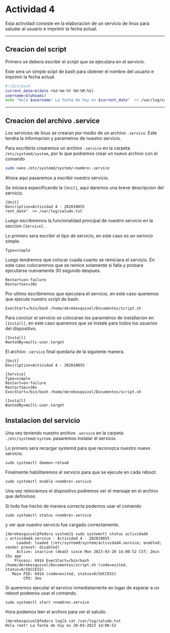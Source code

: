 # Actividad 4
Esta actividad consiste en la elaboracion de un servicio de linux para saludar al usuario e imprimir la fecha actual.

----
## Creacion del script
Primero se debera escribir el script que se ejecutara en el servicio. 

Este sera un simple scipt de bash para obtener el nombre del usuario e imprimir la fecha actual.

```bash
#!/bin/bash
current_date=$(date +%d-%m-%Y %H:%M:%S)
username=$(whoami)
echo "Hola $username! La fecha de hoy es $current_date"  >> /var/log/saludo.txt
```

---

## Creacion del archivo .service
Los servicios de linux se crearan por medio de un archivo ```.service```. Este tendra la informacion y parametros de nuestro servicio.

Para escribirlo crearemos un archivo ```.service``` en la carpeta ```/etc/systemd/system```, por lo que podremos crear un nuevo archivo con el comando 

```bash
sudo nano /etc/systemd/system/<nombre>.service
```

Ahora aqui pasaremos a escribir nuestro servicio.

Se iniciara especificando la ```[Unit]```, aqui daremos una breve descripcion del servicio.

```
[Unit]
Description=Actividad 4 - 202010055
rent_date"  >> /var/log/saludo.txt
```
Luego escribiremos la funcionalidad principal de nuestro servicio en la seccion ```[Service]```. 

Lo primero sera escribir el tipo de servicio, en este caso es un serivcio simple.

```
Type=simple
```

Luego tendremos que colocar cuada cuanto se reiniciara el servicio. En este caso colocaremos que se reinice solamente si falla y probara ejecutarse nuevamente 30 segundo despues.

```
Restart=on-failure
RestartSec=30s
```
Por ultimo escribiremos que ejecutara el servicio, en este caso queremos que ejecute nuestro script de bash.

```
ExecStart=/bin/bash /home/derekesquivel/Documentos/script.sh
```

Para concluir el servicio se colocaran los parametros de installacion en ```[Install]```, en este caso queremos que se instale para todos los usuarios del dispositivo.

```
[Install]
WantedBy=multi-user.target
```

El archivo ```.service``` final quedaria de la siguiente manera.

```
[Unit]
Description=Actividad 4 - 202010055

[Service]
Type=simple
Restart=on-failure
RestartSec=30s
ExecStart=/bin/bash /home/derekesquivel/Documentos/script.sh

[Install]
WantedBy=multi-user.target
```

## Instalacion del servicio
Una vez teniendo nuestro archivo ```.service``` en la carpeta ```./etc/systemd/system```. pasaremos instalar el servicio.

Lo primero sera recargar systemd para que reconozca nuestro nuevo servicio.

```
sudo systemctl daemon-reload
```

Finalmente habilitaremos el servicio para que se ejecute en cada reboot.

```
sudo systemctl enable <nombre>.service
```
Una vez reiniciemos el dispositivo podremos ver el mensaje en el archivo que definimos.

Si todo fue hecho de manera correcta podemos usar el comando

```
sudo systemctl status <nombre>.service
```
y ver que nuestro servicio fue cargado correctamente.

```
[derekesquivel@fedora system]$ sudo systemctl status actividad4
○ actividad4.service - Actividad 4 - 202010055
     Loaded: loaded (/etc/systemd/system/actividad4.service; enabled; vendor preset: disabled)
     Active: inactive (dead) since Mon 2023-03-20 14:00:52 CST; 2min 25s ago
    Process: 6914 ExecStart=/bin/bash /home/derekesquivel/Documentos/script.sh (code=exited, status=0/SUCCESS)
   Main PID: 6914 (code=exited, status=0/SUCCESS)
        CPU: 3ms
```

Si queremos ejecutar el servicio inmediatamente en lugar de esperar a un reboot podemos usar el comando.

```
sudo systemctl start <nombre>.service
```

Hora podemos leer el archivo para ver el saludo.

```
[derekesquivel@fedora log]$ cat /var/log/saludo.txt
Hola root! La fecha de hoy es 20-03-2023 14:06:52

```